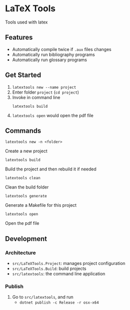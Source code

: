 # LaTeX Tools

Tools used with latex

## Features

- Automatically compile twice if `.aux` files changes
- Automatically run bibliography programs
- Automatically run glossary programs

## Get Started

1. `latextools new --name project`
2. Enter folder `project` (`cd project`)
3. Invoke in command line
   ```
   latextools build
   ```
4. `latextools open` would open the pdf file

## Commands

```
latextools new -n <folder>
```

Create a new project

```
latextools build
```

Build the project and then rebuild it if needed

```
latextools clean
```

Clean the build folder

```
latextools generate
```

Generate a Makefile for this project

```
latextools open
```

Open the pdf file

## Development

### Architecture

- `src/LaTeXTools.Project`: manages project configuration
- `src/LaTeXTools.Build`: build projects
- `src/latextools`: the command line application

### Publish

1. Go to `src/latextools`, and run
   - `dotnet publish -c Release -r osx-x64`
